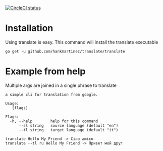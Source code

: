 [![CircleCI status](https://circleci.com/gh/hankmartinez/translate.png?circle-token=:circle-token "CircleCI status")](https://circleci.com/gh/hankmartinez/translate)

# Installation

Using translate is easy. This command will install the translate executable

    go get -u github.com/hankmartinez/translate/translate

# Example from help

Multiple args are joined in a single phrase to translate 

    a simple cli for translation from google.
    
    Usage:
       [flags]
    
    Flags:
      -h, --help        help for this command
          --sl string   source language (default "en")
          --tl string   target language (default "it")  
          
    translate Hello My Friend -> Ciao amico    
    translate --tl ru Hello My Friend -> Привет мой друг
